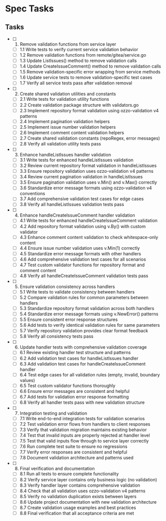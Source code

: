 # Spec Tasks

## Tasks

- [ ] 1. Remove validation functions from service layer
  - [ ] 1.1 Write tests to verify current service validation behavior
  - [ ] 1.2 Remove validation functions from remote/gitea/service.go
  - [ ] 1.3 Update ListIssues() method to remove validation calls
  - [ ] 1.4 Update CreateIssueComment() method to remove validation calls
  - [ ] 1.5 Remove validation-specific error wrapping from service methods
  - [ ] 1.6 Update service tests to remove validation-specific test cases
  - [ ] 1.7 Verify all service tests pass after validation removal

- [ ] 2. Create shared validation utilities and constants
  - [ ] 2.1 Write tests for validation utility functions
  - [ ] 2.2 Create validation package structure with validators.go
  - [ ] 2.3 Implement repository format validation using ozzo-validation v4 patterns
  - [ ] 2.4 Implement pagination validation helpers
  - [ ] 2.5 Implement issue number validation helpers
  - [ ] 2.6 Implement comment content validation helpers
  - [ ] 2.7 Create shared validation constants (repoRegex, error messages)
  - [ ] 2.8 Verify all validation utility tests pass

- [ ] 3. Enhance handleListIssues handler validation
  - [ ] 3.1 Write tests for enhanced handleListIssues validation
  - [ ] 3.2 Review current repository format validation in handleListIssues
  - [ ] 3.3 Ensure repository validation uses ozzo-validation v4 patterns
  - [ ] 3.4 Review current pagination validation in handleListIssues
  - [ ] 3.5 Ensure pagination validation uses v.Min() and v.Max() correctly
  - [ ] 3.6 Standardize error message formats using ozzo-validation v4 conventions
  - [ ] 3.7 Add comprehensive validation test cases for edge cases
  - [ ] 3.8 Verify all handleListIssues validation tests pass

- [ ] 4. Enhance handleCreateIssueComment handler validation
  - [ ] 4.1 Write tests for enhanced handleCreateIssueComment validation
  - [ ] 4.2 Add repository format validation using v.By() with custom validator
  - [ ] 4.3 Enhance comment content validation to check whitespace-only content
  - [ ] 4.4 Ensure issue number validation uses v.Min(1) correctly
  - [ ] 4.5 Standardize error message formats with other handlers
  - [ ] 4.6 Add comprehensive validation test cases for all scenarios
  - [ ] 4.7 Test custom validator functions for repository format and comment content
  - [ ] 4.8 Verify all handleCreateIssueComment validation tests pass

- [ ] 5. Ensure validation consistency across handlers
  - [ ] 5.1 Write tests to validate consistency between handlers
  - [ ] 5.2 Compare validation rules for common parameters between handlers
  - [ ] 5.3 Standardize repository format validation across both handlers
  - [ ] 5.4 Standardize error message formats using v.NewError() patterns
  - [ ] 5.5 Ensure consistent error response structures
  - [ ] 5.6 Add tests to verify identical validation rules for same parameters
  - [ ] 5.7 Verify repository validation provides clear format feedback
  - [ ] 5.8 Verify all consistency tests pass

- [ ] 6. Update handler tests with comprehensive validation coverage
  - [ ] 6.1 Review existing handler test structure and patterns
  - [ ] 6.2 Add validation test cases for handleListIssues handler
  - [ ] 6.3 Add validation test cases for handleCreateIssueComment handler
  - [ ] 6.4 Test edge cases for all validation rules (empty, invalid, boundary values)
  - [ ] 6.5 Test custom validator functions thoroughly
  - [ ] 6.6 Ensure error messages are consistent and helpful
  - [ ] 6.7 Add tests for validation error response formatting
  - [ ] 6.8 Verify all handler tests pass with new validation structure

- [ ] 7. Integration testing and validation
  - [ ] 7.1 Write end-to-end integration tests for validation scenarios
  - [ ] 7.2 Test validation error flows from handlers to client responses
  - [ ] 7.3 Verify that validation migration maintains existing behavior
  - [ ] 7.4 Test that invalid inputs are properly rejected at handler level
  - [ ] 7.5 Test that valid inputs flow through to service layer correctly
  - [ ] 7.6 Run complete test suite to ensure no regressions
  - [ ] 7.7 Verify error responses are consistent and helpful
  - [ ] 7.8 Document validation architecture and patterns used

- [ ] 8. Final verification and documentation
  - [ ] 8.1 Run all tests to ensure complete functionality
  - [ ] 8.2 Verify service layer contains only business logic (no validation)
  - [ ] 8.3 Verify handler layer contains comprehensive validation
  - [ ] 8.4 Check that all validation uses ozzo-validation v4 patterns
  - [ ] 8.5 Verify no validation duplication exists between layers
  - [ ] 8.6 Update project documentation with new validation architecture
  - [ ] 8.7 Create validation usage examples and best practices
  - [ ] 8.8 Final verification that all acceptance criteria are met